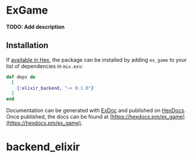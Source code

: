 # ExGame

**TODO: Add description**

## Installation

If [available in Hex](https://hex.pm/docs/publish), the package can be installed
by adding `ex_game` to your list of dependencies in `mix.exs`:

```elixir
def deps do
  [
    {:elixir_backend, "~> 0.1.0"}
  ]
end
```

Documentation can be generated with [ExDoc](https://github.com/elixir-lang/ex_doc)
and published on [HexDocs](https://hexdocs.pm). Once published, the docs can
be found at [https://hexdocs.pm/ex_game](https://hexdocs.pm/ex_game).

# backend_elixir
